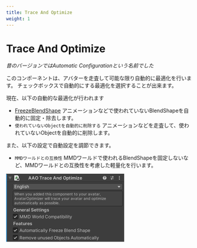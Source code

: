 ```yaml
---
title: Trace And Optimize
weight: 1
---
```


# Trace And Optimize

<i>昔のバージョンではAutomatic Configurationという名前でした</i>

このコンポーネントは、アバターを走査して可能な限り自動的に最適化を行います。
チェックボックスで自動的にする最適化を選択することが出来ます。

現在、以下の自動的な最適化が行われます
- [FreezeBlendShape](../freeze-blendshape)
  アニメーションなどで使われていないBlendShapeを自動的に固定・除去します。
- `使われていないObjectを自動的に削除する`
  アニメーションなどを走査して、使われていないObjectを自動的に削除します。

また、以下の設定で自動設定を調節できます。
- `MMDワールドとの互換性`
  MMDワールドで使われるBlendShapeを固定しないなど、MMDワールドとの互換性を考慮した軽量化を行います。

![component.png](component.png)
